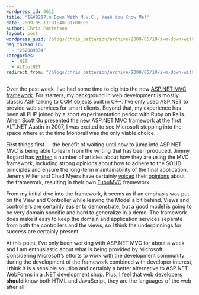 ```yaml
---
wordpress_id: 3612
title: 'I&#8217;m Down With M.V.C., Yeah You Know Me!'
date: 2009-05-11T01:48:01+00:00
author: Chris Patterson
layout: post
wordpress_guid: /blogs/chris_patterson/archive/2009/05/10/i-m-down-with-m-v-c-yeah-you-know-me.aspx
dsq_thread_id:
  - "262089334"
categories:
  - .NET
  - ALTdotNET
redirect_from: "/blogs/chris_patterson/archive/2009/05/10/i-m-down-with-m-v-c-yeah-you-know-me.aspx/"
---
```

Over the past week, I&#8217;ve had some time to dig into the new [ASP.NET MVC framework](http://www.asp.net/mvc/). For starters, my background in web development is mostly classic ASP talking to COM objects built in C++. I&#8217;ve only used ASP.NET to provide web services for smart clients. Beyond that, my experience has been all PHP joined by a short experimentation period with Ruby on Rails. When Scott Gu presented the new ASP.NET MVC framework at the first ALT.NET Austin in 2007, I was excited to see Microsoft stepping into the space where at the time Monorail was the only viable choice.

First things first &#8212; the benefit of waiting until now to jump into ASP.NET MVC is being able to learn from the writing that has been produced. Jimmy Bogard has [written](http://www.lostechies.com/blogs/jimmy_bogard/archive/2009/04/24/how-we-do-mvc.aspx) a number of articles about how they are using the MVC framework, including strong opinions about how to adhere to the SOLID principles and ensure the long-term maintainability of the final application. Jeremy Miller and Chad Myers have certainly [voiced](http://codebetter.com/blogs/jeremy.miller/archive/2008/10/23/our-opinions-on-the-asp-net-mvc-introducing-the-thunderdome-principle.aspx) their [opinions](http://www.lostechies.com/blogs/chad_myers/archive/2009/04/27/to-mvc-or-to-webforms.aspx) about the framework, resulting in their own [FubuMVC](http://code.google.com/p/fubumvc/) framework.

From my initial dive into the framework, it seems as if an emphasis was put on the View and Controller while leaving the Model a bit behind. Views and controllers are certainly easier to demonstrate, but a good model is going to be very domain specific and hard to generalize in a demo. The framework does make it easy to keep the domain and application services separate from both the controllers and the views, so I think the underpinnings for success are certainly present.

At this point, I&#8217;ve only been working with ASP.NET MVC for about a week and I am enthusiastic about what is being provided by Microsoft. Considering Microsoft&#8217;s efforts to work with the development community during the development of the framework combined with developer interest, I think it is a sensible solution and certainly a better alternative to ASP.NET WebForms in a .NET development shop. Plus, I feel that web developers **should** know both HTML and JavaScript, they are the languages of the web after all.